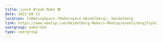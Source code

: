 ```yaml
---
title: Lunch Break Make 🛠️
date: 2022-08-11
location: CoMakingSpace (Makerspace Heidelberg), Heidelberg
link: https://www.meetup.com/Heidelberg-Makers-Meetup/events/mvqjtsydclbpb/
usergroup: makershd
type: usergroup
---
```

